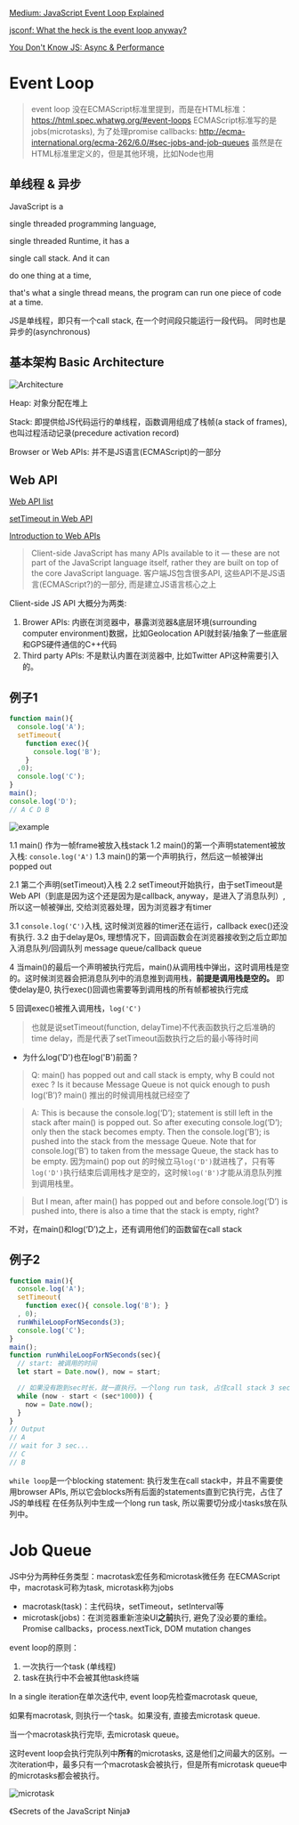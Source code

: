[Medium: JavaScript Event Loop Explained](https://medium.com/front-end-hacking/javascript-event-loop-explained-4cd26af121d4)

[jsconf: What the heck is the event loop anyway?](https://2014.jsconf.eu/speakers/philip-roberts-what-the-heck-is-the-event-loop-anyway.html)

[You Don't Know JS: Async & Performance](https://github.com/getify/You-Dont-Know-JS/blob/master/async%20%26%20performance/ch1.md)

# Event Loop

> event loop 没在ECMAScript标准里提到，而是在HTML标准： https://html.spec.whatwg.org/#event-loops
> ECMAScript标准写的是jobs(microtasks), 为了处理promise callbacks: http://ecma-international.org/ecma-262/6.0/#sec-jobs-and-job-queues
> 虽然是在HTML标准里定义的，但是其他环境，比如Node也用

## 单线程 & 异步

JavaScript is a

single threaded programming language,

single threaded Runtime, it has a

single call stack. And it can

do one thing at a time,

that's what a single thread means, the program can run one piece of code at a time.

JS是单线程，即只有一个call stack, 在一个时间段只能运行一段代码。
同时也是异步的(asynchronous)

## 基本架构 Basic Architecture

![Architecture](/assets/article_images/2018/event_loop.png)

Heap: 对象分配在堆上

Stack: 即提供给JS代码运行的单线程，函数调用组成了栈帧(a stack of frames), 也叫过程活动记录(precedure activation record)

Browser or Web APIs: 并不是JS语言(ECMAScript)的一部分

## Web API

[Web API list](https://developer.mozilla.org/en-US/docs/Web/API)

[setTimeout in Web API](https://developer.mozilla.org/en-US/docs/Web/API/WindowOrWorkerGlobalScope/setTimeout)

[Introduction to Web APIs
](https://developer.mozilla.org/en-US/docs/Learn/JavaScript/Client-side_web_APIs/Introduction)

> Client-side JavaScript has many APIs available to it — these are not part of the JavaScript language itself, rather they are built on top of the core JavaScript language.
客户端JS包含很多API, 这些API不是JS语言(ECMAScript?)的一部分, 而是建立JS语言核心之上

Client-side JS API 大概分为两类:
1. Brower APIs: 内嵌在浏览器中，暴露浏览器&底层环境(surrounding computer environment)数据，比如Geolocation API就封装/抽象了一些底层和GPS硬件通信的C++代码
2. Third party APIs: 不是默认内置在浏览器中, 比如Twitter API这种需要引入的。

## 例子1

```js
function main(){
  console.log('A');
  setTimeout(
    function exec(){
      console.log('B');
    }
  ,0);
  console.log('C');
}
main();
console.log('D');
// A C D B
```

![example](/assets/article_images/2018/event_loop_example.png)

1.1 main() 作为一帧frame被放入栈stack
1.2 main()的第一个声明statement被放入栈: `console.log('A')`
1.3 main()的第一个声明执行，然后这一帧被弹出popped out

2.1 第二个声明(setTimeout)入栈
2.2 setTimeout开始执行，由于setTimeout是Web API（到底是因为这个还是因为是callback, anyway，是进入了消息队列）, 所以这一帧被弹出, 交给浏览器处理，因为浏览器才有timer

3.1 `console.log('C')`入栈, 这时候浏览器的timer还在运行，callback exec()还没有执行.
3.2 由于delay是0s, 理想情况下，回调函数会在浏览器接收到之后立即加入消息队列/回调队列 message queue/callback queue

4 当main()的最后一个声明被执行完后，main()从调用栈中弹出，这时调用栈是空的。这时候浏览器会把消息队列中的消息推到调用栈，**前提是调用栈是空的。** 即使delay是0, 执行exec()回调也需要等到调用栈的所有帧都被执行完成

5 回调exec()被推入调用栈，`log('C')`

> 也就是说setTimeout(function, delayTime)不代表函数执行之后准确的time delay，而是代表了setTimeout函数执行之后的最小等待时间

* 为什么log('D')也在log('B')前面？

> Q: main() has popped out and call stack is empty, why B could not exec ? Is it because Message Queue is not quick enough to push log(‘B’)?
main() 推出的时候调用栈就已经空了

> A: This is because the console.log(‘D’); statement is still left in the stack after main() is popped out. So after executing console.log(‘D’); only then the stack becomes empty. Then the console.log(‘B’); is pushed into the stack from the message Queue. Note that for console.log(‘B’) to taken from the message Queue, the stack has to be empty.
因为main() pop out 的时候立马`log('D')`就进栈了，只有等`log('D')`执行结束后调用栈才是空的，这时候`log('B')`才能从消息队列推到调用栈里。

> But I mean, after main() has popped out and before console.log(‘D’) is pushed into, there is also a time that the stack is empty, right?

不对，在main()和log(‘D’)之上，还有调用他们的函数留在call stack

## 例子2

```js
function main(){
  console.log('A');
  setTimeout(
    function exec(){ console.log('B'); }
  , 0);
  runWhileLoopForNSeconds(3);
  console.log('C');
}
main();
function runWhileLoopForNSeconds(sec){
  // start: 被调用的时间
  let start = Date.now(), now = start;

  // 如果没有跑到sec时长，就一直执行。一个long run task, 占住call stack 3 secends
  while (now - start < (sec*1000)) {
    now = Date.now();
  }
}
// Output
// A
// wait for 3 sec...
// C
// B
```

`while loop`是一个blocking statement: 执行发生在call stack中，并且不需要使用browser APIs, 所以它会blocks所有后面的statements直到它执行完，占住了JS的单线程
在任务队列中生成一个long run task, 所以需要切分成小tasks放在队列中。


# Job Queue

JS中分为两种任务类型：macrotask宏任务和microtask微任务
在ECMAScript中，macrotask可称为task, microtask称为jobs

* macrotask(task)：主代码块，setTimeout，setInterval等
* microtask(jobs)：在浏览器重新渲染UI**之前**执行, 避免了没必要的重绘。Promise callbacks，process.nextTick, DOM mutation changes

event loop的原则：
1. 一次执行一个task (单线程)
2. task在执行中不会被其他task终端

In a single iteration在单次迭代中, event loop先检查macrotask queue,

如果有macrotask, 则执行一个task。如果没有, 直接去microtask queue.

当一个macrotask执行完毕, 去microtask queue。

这时event loop会执行完队列中**所有**的microtasks, 这是他们之间最大的区别。一次iteration中，最多只有一个macrotask会被执行，但是所有microtask queue中的microtasks都会被执行。

![microtask](/assets/article_images/2018/microtask_queue.jpg)

《Secrets of the JavaScript Ninja》